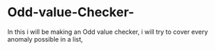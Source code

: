 # Odd-value-Checker-
In this i will be making an Odd value checker, i will try to cover every anomaly possible in a list,
